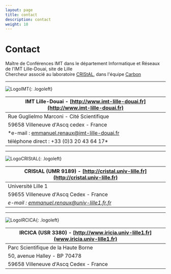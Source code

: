 ```yaml
---
layout: page
title: contact
description: contact
weight: 10
---
```



# Contact
Maître de Conférences IMT dans le département Informatique et Réseaux de l'IMT Lille-Douai, site de Lille  
Chercheur associé au laboratoire [CRIStAL](http://cristal.univ-lille.fr), dans l'équipe [Carbon](http://www.cristal.univ-lille.fr/carbon/)

- - -
![LogoIMT]({{site.url}}/img/logo_imtlille.svg){: .logoleft}  

| **IMT Lille-Douai** - [http://www.imt-lille-douai.fr](http://www.imt-lille-douai.fr) |
|--------|
| Rue Guglielmo Marconi - Cité Scientifique |
| 59658 Villeneuve d'Ascq cedex - France |
| *e-mail : <a href="mailto:emmanuel.renaux@imt-lille-douai.fr">emmanuel.renaux@imt-lille-douai.fr</a> |
| téléphone direct : +33 (0)3 20 43 64 17*  |

- - -
![LogoCRIStAL]({{site.url}}/img/logoCRIStAL.svg){: .logoleft}  

| **CRIStAL (UMR 9189)** - [http://cristal.univ-lille.fr](http://cristal.univ-lille.fr) |
|--------|
| Université Lille 1 |
| 59655 Villeneuve d'Ascq Cedex - France |
| *e-mail : <a href="mailto:emmanuel.renaux@univ-lille1.fr">emmanuel.renaux@univ-lille1.fr.fr</a>* |

- - -
![LogoIRCICA]({{site.url}}/img/Logo_Ircica_Couleur_RVB_1.jpg){: .logoleft}  

| **IRCICA (USR 3380)** - [http://www.iricia.univ-lille1.fr](www.iricia.univ-lille1.fr) |
|-------|
| Parc Scientifique de la Haute Borne |
| 50, avenue Halley - BP 70478 |
| 59658 Villeneuve d'Ascq Cedex - France |

